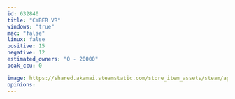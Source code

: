```yaml
---
id: 632840
title: "CYBER VR"
windows: "true"
mac: "false"
linux: false
positive: 15
negative: 12
estimated_owners: "0 - 20000"
peak_ccu: 0

image: https://shared.akamai.steamstatic.com/store_item_assets/steam/apps/632840/header.jpg?t=1594822445
opinions:
---
```

